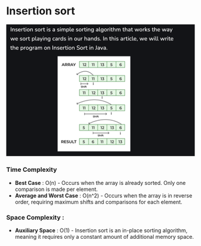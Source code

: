 # Insertion sort

![Solution](../images/insertion-sort.png)

### Time Complexity

- **Best Case** : O(n) - Occurs when the array is already sorted. Only one comparison is made per element.
- **Average and Worst Case** : O(n^2) - Occurs when the array is in reverse order, requiring maximum shifts and comparisons for each element.
### Space Complexity : 
- **Auxiliary Space** : O(1) - Insertion sort is an in-place sorting algorithm, meaning it requires only a constant amount of additional memory space.
